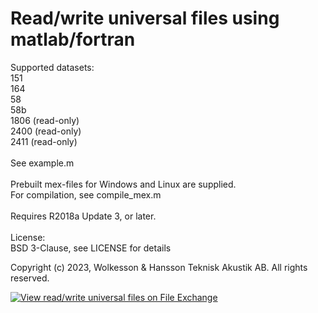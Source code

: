 # Read/write universal files using matlab/fortran

Supported datasets:\
151\
164\
58\
58b\
1806 (read-only)\
2400 (read-only)\
2411 (read-only)\
\
See example.m\
\
Prebuilt mex-files for Windows and Linux are supplied.\
For compilation, see compile_mex.m\
\
Requires R2018a Update 3, or later.
\
\
License:\
BSD 3-Clause, see LICENSE for details

Copyright (c) 2023, Wolkesson & Hansson Teknisk Akustik AB. All rights reserved.

[![View read/write universal files on File Exchange](https://www.mathworks.com/matlabcentral/images/matlab-file-exchange.svg)](https://se.mathworks.com/matlabcentral/fileexchange/110705-read-write-universal-files)
